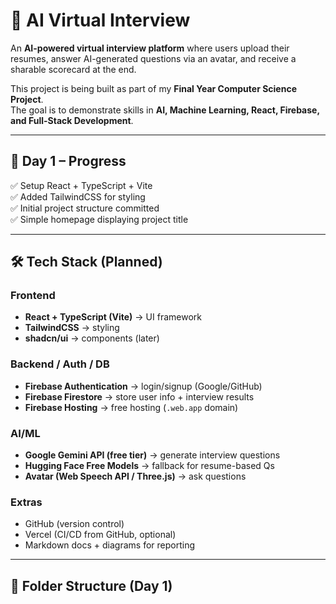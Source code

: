 # 🚀 AI Virtual Interview

An **AI-powered virtual interview platform** where users upload their resumes, answer AI-generated questions via an avatar, and receive a sharable scorecard at the end.  

This project is being built as part of my **Final Year Computer Science Project**.  
The goal is to demonstrate skills in **AI, Machine Learning, React, Firebase, and Full-Stack Development**.  

---

## 📅 Day 1 – Progress

✅ Setup React + TypeScript + Vite  
✅ Added TailwindCSS for styling  
✅ Initial project structure committed  
✅ Simple homepage displaying project title  

---

## 🛠 Tech Stack (Planned)

### Frontend
- **React + TypeScript (Vite)** → UI framework
- **TailwindCSS** → styling
- **shadcn/ui** → components (later)

### Backend / Auth / DB
- **Firebase Authentication** → login/signup (Google/GitHub)
- **Firebase Firestore** → store user info + interview results
- **Firebase Hosting** → free hosting (`.web.app` domain)

### AI/ML
- **Google Gemini API (free tier)** → generate interview questions
- **Hugging Face Free Models** → fallback for resume-based Qs
- **Avatar (Web Speech API / Three.js)** → ask questions

### Extras
- GitHub (version control)  
- Vercel (CI/CD from GitHub, optional)  
- Markdown docs + diagrams for reporting  

---

## 📂 Folder Structure (Day 1)

